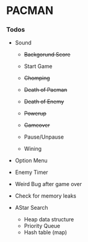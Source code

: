 # PACMAN

### Todos
* Sound
  * ~~Backgorund Score~~

  * Start Game
  * ~~Chomping~~
  * ~~Death of Pacman~~
  * ~~Death of Enemy~~
  * ~~Powerup~~
  * ~~Gameover~~
  * Pause/Unpause
  * Wining

* Option Menu
* Enemy Timer
* Weird Bug after game over

* Check for memory leaks
* AStar Search
  * Heap data structure
  * Priority Queue
  * Hash table (map)


